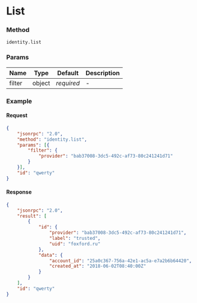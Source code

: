 # List

### Method

```
identity.list
```

### Params

Name   | Type   | Default    | Description
------ | ------ | ---------- | ------------------
filter | object | _required_ | -

### Example

#### Request

```json
{
    "jsonrpc": "2.0",
    "method": "identity.list",
    "params": [{
        "filter": {
            "provider": "bab37008-3dc5-492c-af73-80c241241d71" 
        }
    }],
    "id": "qwerty"
}
```

#### Response

```json
{
    "jsonrpc": "2.0",
    "result": [
        {
            "id": {
                "provider": "bab37008-3dc5-492c-af73-80c241241d71",
                "label": "trusted",
                "uid": "foxford.ru"
            },
            "data": {
                "account_id": "25a0c367-756a-42e1-ac5a-e7a2b6b64420",
                "created_at": "2018-06-02T08:40:00Z"
            }
        }
    ],
    "id": "qwerty"
}
```
